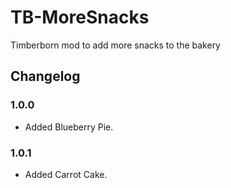 # TB-MoreSnacks
Timberborn mod to add more snacks to the bakery

## Changelog

### 1.0.0
- Added Blueberry Pie.

### 1.0.1
- Added Carrot Cake. 